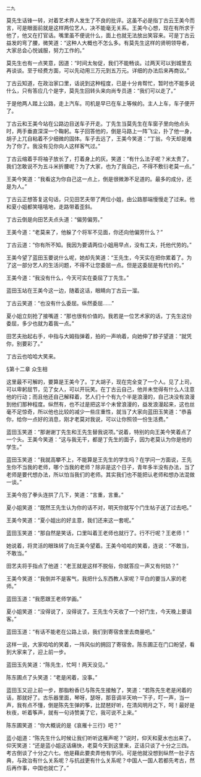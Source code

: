     二九 

   莫先生话锋一转，对着艺术界人发生了不良的批评。这虽不必是指丁古云王美今而言，可是眼面前就是这样两位艺人，决不能毫无关系。王美今心想，现在有所求于他了，他又在打官话。嘴里虽不便说什么，面上也就无法放出笑容来。可是丁古云益发的弯了腰，微笑道：“这种人大概也不怎么多。有莫先生这样的贤明领导者，大家总会心悦诚服，努力工作的。”

   莫先生也有一点笑意，因道：“时间太匆促，我们不能畅谈。过两天可以到城里去再谈谈。至于经费方面，可以先动用三万元到五万元。详细的办法后来再商议。”

   丁古云知道，在政治家口里，话说到这种程度，已是十分肯帮忙，暂时也不能多说什么，只有答应几个是字，莫先生回转头来向尚专员道：“我们可以走了。”

   于是他两人踏上公路，走上汽车。司机是早已在车上等候的。主人上车，车子便开了。

   丁古云和王美今站在公路边目送车子开走。丁先生当莫先生在车窗子里向他点头时，两手垂直深深一个鞠躬。车子回答他的，倒是马路上一阵飞尘，扑了他一身，胡子上兀自粘着不少细微的固体。车子去远了，王美今笑道：“丁翁，今天却是难为了你了。我没有见你向人这样客气过。”

   丁古云缩着手将袖子放长了，打着身上的灰。笑道：“有什么法子呢？米太贵了，我们怎敢说不为五斗米折腰呢？为了大家，也为了我自己，不得不敷衍老莫一点。”

   王美今笑道：“我看这为你自己这一点上，倒是很微渺不足道的。最多的成分，还是为人。”

   丁古云正想答复这句话，只见田艺夫带了两位小姐，由公路那端慢慢走了过来。他和夏小姐都笑嘻嘻地，走路带着歪斜。

   丁古云倒是向田艺夫点头道：“偏劳偏劳。”

   王美今道：“老莫来了，他躲了个将军不见面，你还向他偏劳什么？”

   丁古云道：“你有所不知。我因为要请两位小姐用早点，没有工夫，托他代劳的。”

   王美今望了蓝田玉要说什么呢，她却先笑道：“王先生，今天实在把你累着了。为了这一部分艺人的生活问题，不得不让您委屈一点。但是这委屈是有代价的。”

   王美今道：“我没有什么，今天可实在委屈了丁先生。”

   蓝田玉站在王美今这一边，随着这话，眼睛向丁古云一溜。

   丁古云笑道：“也没有什么委屈。纵然委屈……”

   夏小姐立刻抢了接嘴道：“那也很有价值的。我若是一位艺术家的话，丁先生这份委屈，多少也就为着我一点。”

   田艺夫抬起右手，中指与大姆指弹着，拍的一声响着，向她伸了脖子望道：“就凭你，别要彩了。”

   丁古云也哈哈大笑来。

   §第十二章 众生相

   这里最不可解的，要算是王美今了。丁大胡子，现在完全变了一个人。见了上司，可以卑躬屈节，见了女人，可以开玩笑。在丁古云自己，他并未觉得有什么人注意他的行动；而且他还自己解释着，艺人们十个有九个半是浪漫的，自己决没有浪漫到他们那种程度。纵然有，也不过是把这半个未曾浪漫的，益发浪漫起来，这也丝毫不足惊奇，所以他也比较的减少一些庄重性，就当了大家向蓝田玉笑道：“恭喜你，给你一点好的消息，刚才老莫对我说，可以让你照领一份生活费。”

   蓝田玉笑道：“那谢谢丁先生和王先生替我说项。”说着，特别的向王美今笑着点了一个头。王美今笑道：“这与我无干，都是丁先生的面子，因为老莫认为你是他的学生。”

   蓝田玉笑道：“我就高攀不上，不能算是王先生的学生吗？在学问一方面说，王先生你不当我的老师，哪个当我的老师？除非是这个日子，青年多半没有办法，当了老师是要代想办法，所以怕当我们的老师。其实我们也不能把认老师和想办法混做一谈。”

   王美今抱了拳头连拱了几下，笑道：“言重，言重。”

   夏小姐笑道：“既然王先生认为你的话不对，明天你就写个门生帖子送了过去吧。”

   王美今笑道：“夏小姐出的好主意，我们还来这一套呢。”

   蓝田玉笑道：“那自然是笑话，口里叫着王老师也就行了。行不行呢？王老师！”

   她说着，将灵活的眼珠转了向王美今望着。王美今哈哈的笑着，连说：“不敢当，不敢当。”

   田艺夫将手指点了他道：“老王就是这样不脱俗，你就答应一声又有何妨？”

   王美今笑道：“我倒并不是客气，我把什么东西教人家呢？平白的要当人家的老师。”

   蓝田玉道：“我愿跟王老师学画。”

   夏小姐笑道：“没得说了，没得说了。王先生今天收了一个好门生，今天晚上要请客。”

   蓝田玉道：“有话不能老在公路上谈，我们到寄宿舍里去商量吧。”

   这样一说，大家哈哈的笑着，一阵风似的拥回了寄宿舍。陈东圃正在门口盼望，看到大家来了，迎上前一步。

   蓝田玉先笑道：“陈先生，忙呵！两天没见。”

   陈东圃点了头笑道：“老是闲着，没事。”

   蓝田玉又迎上前一步，那脂粉香已与陈先生接触了，笑道：“若陈先生老是闲着的话，那就好了。古乐器里面，琴呀，瑟呀，那音调半天响一下子，叮一声，当一声，我有点不懂，倒是陈先生弹的筝，比琵琶好听，在清风明月之下，呵！最好是秋夜，听着筝声，就有一句诗赞美了它，我可说不上来。”

   陈东圃笑道：“你大概说的是《哀雁十三行》吧？”

   蓝小姐道：“陈先生什么时候让我们听听这雁声呢？”说时，仰天和夏水也出来了。仰天笑道：“还是蓝小姐这话痛快，老莫今天到这里来，正话只谈了十分之三四。考古倒谈了十分之六七。他是藉此要卖弄他有学问。可是他就没想到纵然一肚子古典，与政治有什么关系呢？与抗战更有什么关系呢？中国人一国人若都先考古，然后再作事，中国也就亡了。”

